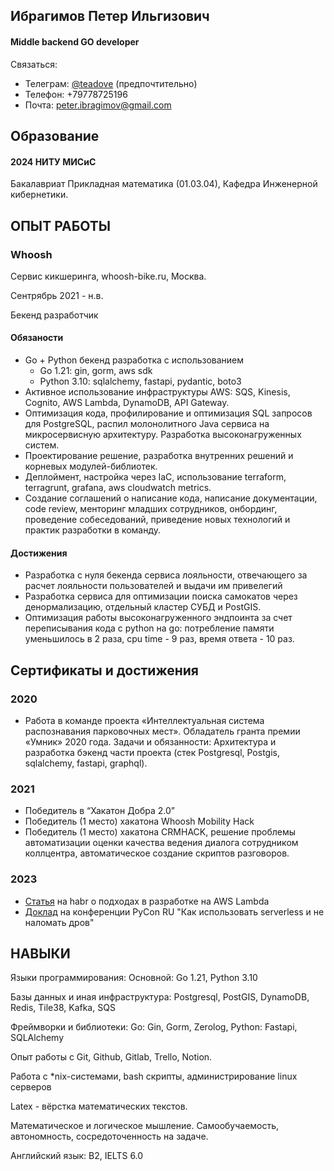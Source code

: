 ## Ибрагимов Петер Ильгизович
#### Middle backend GO developer
Связаться:
- Телеграм: [@teadove](https://t.me/teadove) (предпочтительно)
- Телефон: +79778725196
- Почта: peter.ibragimov@gmail.com

## Образование

#### 2024 НИТУ МИСиС
Бакалавриат Прикладная математика (01.03.04), Кафедра Инженерной кибернетики.
		

## ОПЫТ РАБОТЫ

### Whoosh
Сервис кикшеринга, whoosh-bike.ru, Москва.

Сентрябрь 2021 - н.в. <br>

Бекенд разработчик
#### Обязаности
- Go + Python бекенд разработка с использованием
	- Go 1.21: gin, gorm, aws sdk
	- Python 3.10: sqlalchemy, fastapi, pydantic, boto3
- Активное использование инфраструктуры AWS: SQS, Kinesis, Cognito, AWS Lambda, DynamoDB, API Gateway.
- Оптимизация кода, профилирование и оптимизация SQL запросов для PostgreSQL, распил молонолитного Java сервиса на микросервисную архитектуру. Разработка высоконагруженных систем.
- Проектирование решение, разработка внутренних решений и корневых модулей-библиотек. 
- Деплоймент, настройка через IaC, использование terraform, terragrunt, grafana, aws cloudwatch metrics.
- Создание соглашений о написание кода, написание документации, code review, менторинг младших сотрудников, онбординг, проведение собеседований, приведение новых технологий и практик разработки в команду.

#### Достижения 
- Разработка с нуля бекенда сервиса лояльности, отвечающего за расчет лояльности пользователей и выдачи им привелегий 
- Разработка сервиса для оптимизации поиска самокатов через денормализацию, отдельный кластер СУБД и PostGIS.
- Оптимизация работы высоконагруженного эндпоинта за счет переписывания кода с python на go: потребление памяти уменьшилось в 2 раза, cpu time - 9 раз, время ответа - 10 раз.

## Сертификаты и достижения

### 2020
- Работа в команде проекта «Интеллектуальная система распознавания парковочных мест». Обладатель гранта премии «Умник» 2020 года. 
Задачи и обязанности: Архитектура и разработка бэкенд части проекта (стек Postgresql, Postgis, sqlalchemy, fastapi, graphql). 

### 2021
- Победитель в “Хакатон Добра 2.0”
- Победитель (1 место) хакатона Whoosh Mobility Hack
- Победитель (1 место) хакатона CRMHACK, решение проблемы автоматизации оценки качества ведения диалога сотрудником коллцентра, автоматическое создание скриптов разговоров.

### 2023
- [Статья](https://habr.com/ru/companies/whoosh/articles/728926/) на habr о подходах в разработке на AWS Lambda
- [Доклад](https://www.youtube.com/watch?v=cSZrWpyNlfI) на конференции PyCon RU "Как использовать serverless и не наломать дров" 

## НАВЫКИ		
Языки программирования: 
Основной: Go 1.21, Python 3.10

Базы данных и иная инфраструктура: Postgresql, PostGIS, DynamoDB, Redis, Tile38, Kafka, SQS

Фреймворки и библиотеки: Go: Gin, Gorm, Zerolog, Python: Fastapi, SQLAlchemy

Опыт работы с Git, Github, Gitlab, Trello, Notion.

Работа с *nix-системами, bash скрипты, администрирование linux серверов

Latex - вёрстка математических текстов.

Математическое и логическое мышление. 
Самообучаемость, автономность, сосредоточенность на задаче.

Английский язык: B2, IELTS 6.0




